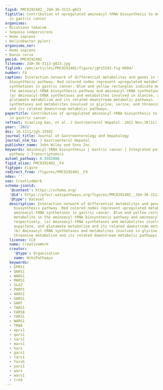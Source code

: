 ```yaml
---
figid: PMC9292402__JGH-36-3113-g023
figtitle: Contribution of upregulated aminoacyl‐tRNA biosynthesis to metabolic dysregulation
  in gastric cancer
organisms:
- Nicotiana tabacum
- Sequoia sempervirens
- Homo sapiens
- Helicobacter pylori
organisms_ner:
- Homo sapiens
- Danio rerio
pmcid: PMC9292402
filename: JGH-36-3113-g023.jpg
figlink: /pmc/articles/PMC9292402/figure/jgh15592-fig-0004/
number: F4
caption: Interaction network of differential metabolites and genes in the aminoacyl‐tRNA
  biosynthesis pathway. Red colored nodes represent upregulated metabolites and aminoacyl‐tRNA
  synthetases in gastric cancer. Blue and yellow rectangles indicate metabolite in
  the aminoacyl‐tRNA biosynthesis pathway and aminoacyl‐tRNA synthetases, respectively.
  (a) Aminoacyl‐tRNA synthetases and metabolites involved in alanine, aspartate, and
  glutamate metabolism and its related downstream metabolic pathways. (b) Aminoacyl‐tRNA
  synthetases and metabolites involved in glycine, serine, and threonine metabolism
  and its related downstream metabolic pathways.
papertitle: Contribution of upregulated aminoacyl‐tRNA biosynthesis to metabolic dysregulation
  in gastric cancer.
reftext: Xiaoling Gao, et al. J Gastroenterol Hepatol. 2021 Nov;36(11):3113-3126.
year: '2021'
doi: 10.1111/jgh.15592
journal_title: Journal of Gastroenterology and Hepatology
journal_nlm_ta: J Gastroenterol Hepatol
publisher_name: John Wiley and Sons Inc.
keywords: Aminoacyl‐tRNA biosynthesis | Gastric cancer | Integrated pathway | Metabolic
  pathway | Transcriptomics
automl_pathway: 0.5502088
figid_alias: PMC9292402__F4
figtype: Figure
redirect_from: /figures/PMC9292402__F4
ndex: ''
seo: CreativeWork
schema-jsonld:
  '@context': https://schema.org/
  '@id': https://pfocr.wikipathways.org/figures/PMC9292402__JGH-36-3113-g023.html
  '@type': Dataset
  description: Interaction network of differential metabolites and genes in the aminoacyl‐tRNA
    biosynthesis pathway. Red colored nodes represent upregulated metabolites and
    aminoacyl‐tRNA synthetases in gastric cancer. Blue and yellow rectangles indicate
    metabolite in the aminoacyl‐tRNA biosynthesis pathway and aminoacyl‐tRNA synthetases,
    respectively. (a) Aminoacyl‐tRNA synthetases and metabolites involved in alanine,
    aspartate, and glutamate metabolism and its related downstream metabolic pathways.
    (b) Aminoacyl‐tRNA synthetases and metabolites involved in glycine, serine, and
    threonine metabolism and its related downstream metabolic pathways.
  license: CC0
  name: CreativeWork
  creator:
    '@type': Organization
    name: WikiPathways
  keywords:
  - EPRS1
  - QARS1
  - NARS1
  - MARS1
  - SLA2
  - PARP1
  - HARS1
  - GARS1
  - GART
  - TARS1
  - FARSB
  - YARS1
  - WARS1
  - TRNA
  - eprs1
  - qars1
  - nars1
  - mars1
  - hars
  - gars1
  - tars1
  - farsb
  - yars1
  - wars
  - wars1
  - trnA
---
```

